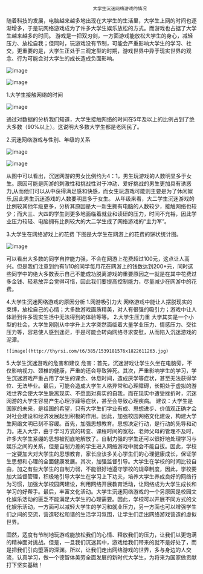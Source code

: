                                     大学生沉迷网络游戏的情况

随着科技的发展，电脑越来越多地出现在大学生的生活里，大学生上网的时间也逐渐增多，于是玩网络游戏成为了许多大学生娱乐放松的方式。而游戏也占据了大学生越来越多的时间。
游戏是一把双刃剑，一方面游戏能放松大学生的身心，减轻压力、放松自我；但同时，玩游戏没有节制，可能会严重影响大学生的学习、社交，更重要的是，大学生正处于三观定型的时期，游戏世界中异于现实世界的观念、行为可能会对大学生的成长造成负面影响。

![image](http://thyrsi.com/t6/383/1538923811x-1404792223.jpg) 

![image](http://thyrsi.com/t6/383/1539011748x-1404792223.jpg)
 
 1.大学生接触网络的时间

 ![image](http://thyrsi.com/t6/383/1539013334x-1566661050.png)
 
 通过对数据的分析我们知道，大学生接触网络的时间在5年及以上的比例占到了绝大多数（90%以上）。这说明大多数大学生都是老网民了。

 2.沉迷网络游戏与性别、年级的关系

 ![image](http://thyrsi.com/t6/385/1539180343x1822611437.png)

 ![image](http://thyrsi.com/t6/385/1539180605x-1566688526.png)
 
 从图中可以看出，沉迷网游的男女比例约为4：1，男生玩游戏的人数明显多于女生。原因可能是网游的刺激性和挑战性对于冲动、爱好挑战的男生更加具有诱惑力,从而他们可以从中获得满足感和快感，而女生玩游戏可能则主要是为了休闲娱乐,因此男生沉迷游戏的人数要明显多于女生。
 从年级来看，大二学生沉迷游戏的比例较其他年级更多，分析其原因是大一新生拥有电脑的人数较少，接触网络也较少；而大三、大四的学生则更多地面临着就业和读研的压力，时间不充裕，因此学业压力较轻、电脑拥有比例较大的大二学生成了网络游戏的“主力军”。

 3.大学生在网络游戏上的花费
下图是大学生在网游上的花费的饼状统计图。

![image](http://thyrsi.com/t6/385/1539180635x-1566688526.png)

可以看出大多数的同学自控能力强，不会在网游上花费超过100元，这点让人高兴。但是我们注意到约有1/10的同学每月花在网游上的钱数达到200+元，同时这些同学中的绝大多数表示自己不能成功脱离游戏的重要原因之一就是在其中花费过多金钱、轻易放弃会觉得可惜，因此我们要提高控制能力，尽量减少在网游中的花费。

 4.大学生沉迷网络游戏的原因分析
  1.网游吸引力大
    网络游戏中能让人摆脱现实的束缚，放松自己的心情；大多数游戏画质精美，对人有很强的吸引力；游戏中让人体验到许多现实生活中无法得到的体验等等。
  2.大学生压力重
    大学其实是一个小型的社会，大学生刚刚从中学升上大学突然面临着大量学业压力、情感压力、交往压力等，容易使人感到迷茫，于是可能会转向网络寻求安慰，从而陷入沉迷游戏的泥潭。

    ![image](http://thyrsi.com/t6/385/1539181576x1822611263.jpg)

 5.大学生沉迷游戏的危害和建议
   危害：首先，沉迷游戏让学生久坐在电脑旁，不仅影响视力、颈椎的健康，严重的还会导致猝死。其次，严重影响学生的学习，学生沉迷游戏严重占用了学生的课余、休息时间，造成厌学等症状，甚至无法获得学位、无法毕业。最后，可能会造成大学生人格异常和心理障碍，长期处于虚拟的游戏世界会使大学生脱离现实、不愿面对真实的自我，而在现实中遭受挫折时，沉迷网游的大学生容易产生心理浮躁等症状，甚至会导致心理疾病。
   建议：大学生是国家的未来，是祖国的希望，只有大学生们学业有成、思想进步、价值观正确才会对社会建设和经济发展起到积极的作用。因此，加强校园网络文化建设，构建大学生网络文明已刻不容缓。首先，加强思想教育。思想决定行动，是行动的先导和动力。进入大学，由于学习方式的转变、课程时间的宽松、老师父母的管理不及时，许多大学生紧绷的思想被彻底地解放了。自制力强的学生还可以很好地处理学习与娱乐之间的关系，但是自制力差的学生进入网络游戏中就会不能自拔。因此，学校一定要加大对大学生的思想教育，家长应该多关心学生们的心理健康成长，保证学生思想和心理的全面健康发展。其次，加强监督引导。大学生在学校的时间比较自由，加之有些大学生的自制力弱，不能很好地遵守学校的规章制度，因此，学校要加大监督管理，积极地引导大学生在学习上下功夫，培养大学生养成良好的网络行为习惯，加强大学校园网建设，利用网络开展教育活动，让网络成为大学生成长和学习的好帮手。最后，丰富文化活动。大学生沉迷网络游戏的一个另原因是校园文化娱乐活动的匮乏不能满足大学生的心理需要。因此，学校可以开展不同方式的文化娱乐活动，一方面可以减轻大学生的学习和就业压力，另一方面也可以增强学生们之间的交流，营造轻松和谐的生活学习氛围，让学生们走出网络游戏营造的虚拟世界。

固然，适度有节制地玩游戏能放松我们的心情、释放我们的压力，让我们以更饱满的精神面对挑战。但是，一旦我们沉迷其中，游戏给我们带来的就不是好处了，而是把我们引向堕落的深渊。所以，让我们走出网络游戏的世界，多与身边的人交流，认真学习，做一个德智体美劳全面发展的新时代大学生，为将来为国家做贡献打下坚实基础！